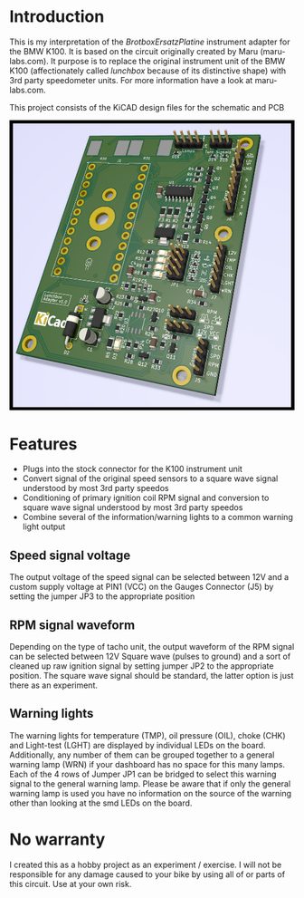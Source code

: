 # Introduction

This is my interpretation of the *BrotboxErsatzPlatine* instrument adapter for the BMW K100. It is based on the circuit originally created by Maru (maru-labs.com).
It purpose is to replace the original instrument unit of the BMW K100 (affectionately called *lunchbox* because of its distinctive shape) with 3rd party speedometer units. For more information have a look at maru-labs.com.

This project consists of the KiCAD design files for the schematic and PCB

<img src="output/pcb_render.png" width="600" />


# Features

* Plugs into the stock connector for the K100 instrument unit
* Convert signal of the original speed sensors to a square wave signal understood by most 3rd party speedos
* Conditioning of primary ignition coil RPM signal and conversion to square wave signal understood by most 3rd party speedos
* Combine several of the information/warning lights to a common warning light output

## Speed signal voltage

The output voltage of the speed signal can be selected between 12V and a custom supply voltage at PIN1 (VCC) on the Gauges Connector (J5) by setting the jumper JP3 to the appropriate position

## RPM signal waveform

Depending on the type of tacho unit, the output waveform of the RPM signal can be selected between 12V Square wave (pulses to ground) and a sort of cleaned up raw ignition signal by setting jumper JP2 to the appropriate position. The square wave signal should be standard, the latter option is just there as an experiment.

## Warning lights

The warning lights for temperature (TMP), oil pressure (OIL), choke (CHK) and Light-test (LGHT) are displayed by individual LEDs on the board. Additionally, any number of them can be grouped together to a general warning lamp (WRN) if your dashboard has no space for this many lamps. Each of the 4 rows of Jumper JP1 can be bridged to select this warning signal to the general warning lamp. Please be aware that if only the general warning lamp is used you have no information on the source of the warning other than looking at the smd LEDs on the board.

# No warranty

I created this as a hobby project as an experiment / exercise. I will not be responsible for any damage caused to your bike by using all of or parts of this circuit. Use at your own risk.

